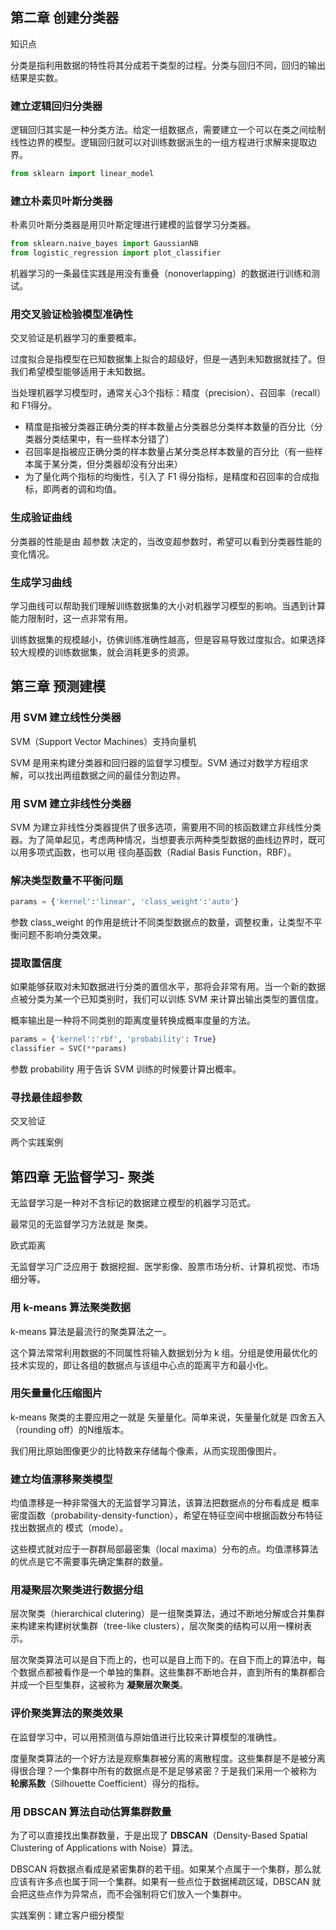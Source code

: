 ## 第二章 创建分类器
知识点

分类是指利用数据的特性将其分成若干类型的过程。分类与回归不同，回归的输出结果是实数。

### 建立逻辑回归分类器

逻辑回归其实是一种分类方法。给定一组数据点，需要建立一个可以在类之间绘制线性边界的模型。逻辑回归就可以对训练数据派生的一组方程进行求解来提取边界。

```python
from sklearn import linear_model
```

### 建立朴素贝叶斯分类器

朴素贝叶斯分类器是用贝叶斯定理进行建模的监督学习分类器。

```python
from sklearn.naive_bayes import GaussianNB
from logistic_regression import plot_classifier
```

机器学习的一条最佳实践是用没有重叠（nonoverlapping）的数据进行训练和测试。

### 用交叉验证检验模型准确性

交叉验证是机器学习的重要概率。

过度拟合是指模型在已知数据集上拟合的超级好，但是一遇到未知数据就挂了。但我们希望模型能够适用于未知数据。

当处理机器学习模型时，通常关心3个指标：精度（precision）、召回率（recall）和 F1得分。

* 精度是指被分类器正确分类的样本数量占分类器总分类样本数量的百分比（分类器分类结果中，有一些样本分错了）
* 召回率是指被应正确分类的样本数量占某分类总样本数量的百分比（有一些样本属于某分类，但分类器却没有分出来）
* 为了量化两个指标的均衡性，引入了 F1 得分指标，是精度和召回率的合成指标，即两者的调和均值。

### 生成验证曲线

分类器的性能是由 超参数 决定的，当改变超参数时，希望可以看到分类器性能的变化情况。

### 生成学习曲线

学习曲线可以帮助我们理解训练数据集的大小对机器学习模型的影响。当遇到计算能力限制时，这一点非常有用。

训练数据集的规模越小，彷佛训练准确性越高，但是容易导致过度拟合。如果选择较大规模的训练数据集，就会消耗更多的资源。





## 第三章 预测建模

### 用 SVM 建立线性分类器

SVM（Support Vector Machines）支持向量机

SVM 是用来构建分类器和回归器的监督学习模型。SVM 通过对数学方程组求解，可以找出两组数据之间的最佳分割边界。

### 用 SVM 建立非线性分类器

SVM 为建立非线性分类器提供了很多选项，需要用不同的核函数建立非线性分类器。为了简单起见，考虑两种情况，当想要表示两种类型数据的曲线边界时，既可以用多项式函数，也可以用 径向基函数（Radial Basis Function，RBF）。

### 解决类型数量不平衡问题

```python
params = {'kernel':'linear', 'class_weight':'auto'}
```

参数 class_weight 的作用是统计不同类型数据点的数量，调整权重，让类型不平衡问题不影响分类效果。

### 提取置信度

如果能够获取对未知数据进行分类的置信水平，那将会非常有用。当一个新的数据点被分类为某一个已知类别时，我们可以训练 SVM 来计算出输出类型的置信度。

概率输出是一种将不同类别的距离度量转换成概率度量的方法。

```python
params = {'kernel':'rbf', 'probability': True}
classifier = SVC(**params)
```

参数 probability 用于告诉 SVM 训练的时候要计算出概率。

### 寻找最佳超参数

交叉验证

两个实践案例



## 第四章 无监督学习- 聚类

无监督学习是一种对不含标记的数据建立模型的机器学习范式。

最常见的无监督学习方法就是 聚类。

欧式距离

无监督学习广泛应用于 数据挖掘、医学影像、股票市场分析、计算机视觉、市场细分等。

### 用 k-means 算法聚类数据

k-means 算法是最流行的聚类算法之一。

这个算法常常利用数据的不同属性将输入数据划分为 k 组。分组是使用最优化的技术实现的，即让各组的数据点与该组中心点的距离平方和最小化。

### 用矢量量化压缩图片

k-means 聚类的主要应用之一就是 矢量量化。简单来说，矢量量化就是 四舍五入（rounding off）的N维版本。

我们用比原始图像更少的比特数来存储每个像素，从而实现图像图片。

### 建立均值漂移聚类模型

均值漂移是一种非常强大的无监督学习算法，该算法把数据点的分布看成是 概率密度函数（probability-density-function），希望在特征空间中根据函数分布特征找出数据点的 模式（mode）。

这些模式就对应于一群群局部最密集（local maxima）分布的点。均值漂移算法的优点是它不需要事先确定集群的数量。

### 用凝聚层次聚类进行数据分组

层次聚类（hierarchical clutering）是一组聚类算法，通过不断地分解或合并集群来构建来构建树状集群（tree-like clusters），层次聚类的结构可以用一棵树表示。

层次聚类算法可以是自下而上的，也可以是自上而下的。在自下而上的算法中，每个数据点都被看作是一个单独的集群。这些集群不断地合并，直到所有的集群都合并成一个巨型集群，这被称为 **凝聚层次聚类**。

### 评价聚类算法的聚类效果

在监督学习中，可以用预测值与原始值进行比较来计算模型的准确性。

度量聚类算法的一个好方法是观察集群被分离的离散程度。这些集群是不是被分离得很合理？一个集群中所有的数据点是不是足够紧密？于是我们采用一个被称为 **轮廓系数**（Silhouette Coefficient）得分的指标。

### 用 DBSCAN 算法自动估算集群数量

为了可以直接找出集群数量，于是出现了 **DBSCAN**（Density-Based Spatial Clustering of Applications with Noise）算法。

DBSCAN 将数据点看成是紧密集群的若干组。如果某个点属于一个集群，那么就应该有许多点也属于同一个集群。如果有一些点位于数据稀疏区域，DBSCAN 就会把这些点作为异常点，而不会强制将它们放入一个集群中。

实践案例：建立客户细分模型













